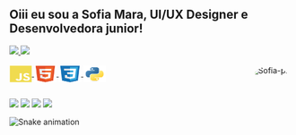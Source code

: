 ## Oiii eu sou a Sofia Mara, UI/UX Designer e Desenvolvedora junior!
<div>
  <a href="https://github.com/Sofia331">
  <img height="150em" src="https://github-readme-stats.vercel.app/api?username=Sofia331&show_icons=true&theme=dracula&include_all_commits=true&count_private=true"/>
  <img height="150em" src="https://github-readme-stats.vercel.app/api/top-langs/?username=Sofia331&layout=compact&langs_count=7&theme=dracula"/>
</div>
 
<div style="display: inline_block"><br>
  <img align="center" alt="Sofia-Js" height="30" width="40" src="https://raw.githubusercontent.com/devicons/devicon/master/icons/javascript/javascript-plain.svg">
  <img align="center" alt="Sofia-HTML" height="30" width="40" src="https://raw.githubusercontent.com/devicons/devicon/master/icons/html5/html5-original.svg">
  <img align="center" alt="Sofia-CSS" height="30" width="40" src="https://raw.githubusercontent.com/devicons/devicon/master/icons/css3/css3-original.svg">
  <img align="center" alt="Sofia-Python" height="30" width="40" src="https://raw.githubusercontent.com/devicons/devicon/master/icons/python/python-original.svg">
  <img align="right" alt="Sofia-pic" height="150" style="border-radius:50px;" src="https://user-images.githubusercontent.com/62350286/135948569-31b06805-2123-472a-b8cb-4de10ee702cb.png">
</div>  
  
   ##
  
<div> 
  <a href="https://www.instagram.com/sof_mara/" target="_blank"><img src="https://img.shields.io/badge/-Instagram-%23E4405F?style=for-the-badge&logo=instagram&logoColor=white" target="_blank"></a>
  <a href = "mailto:sofiamara09@gmail.com"><img src="https://img.shields.io/badge/-Gmail-%23333?style=for-the-badge&logo=gmail&logoColor=white" target="_blank"></a>
  <a href="https://www.linkedin.com/in/sofimara/" target="_blank"><img src="https://img.shields.io/badge/-LinkedIn-%230077B5?style=for-the-badge&logo=linkedin&logoColor=white" target="_blank"></a> 
  <a href="https://t.me/sof_mara" target="_blank"><img src="https://img.shields.io/badge/-Telegram-%230077B5?style=for-the-badge&logo=telegram&logoColor=white" target="_blank"></a> 
  
![Snake animation](https://github.com/Sofia331/Sofia331/blob/output/github-contribution-grid-snake.svg) 
</div>
